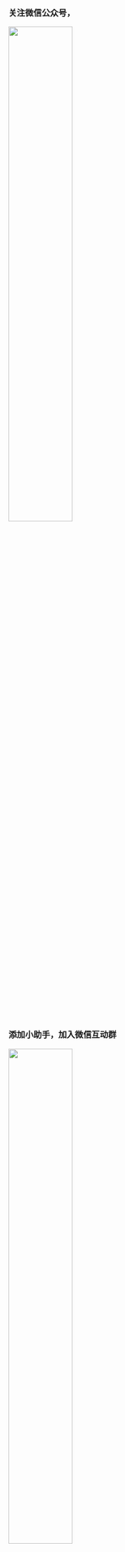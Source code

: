 ### 关注微信公众号，
<img src="files/WeChat.jpg" width="50%">

### 添加小助手，加入微信互动群
<img src="files/WeChat-zhushou.png" width="50%">
